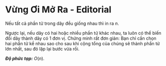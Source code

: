 # Vừng Ơi Mở Ra - Editorial

Nếu tất cả phần tử trong dãy đều giống nhau thì in ra $n$.

Ngược lại, nếu dãy có hai hoặc nhiều phần tử khác nhau, ta luôn có thể biến đổi dãy thành dãy có $1$ đơn vị. Chứng minh rất đơn giản: Bạn chỉ cần chọn hai phần tử kề nhau sao cho sau khi cộng tổng của chúng sẽ thành phần tử lớn nhất, sau đó lặp lại bước vừa rồi.

***Độ phức tạp:*** $O(n)$.




